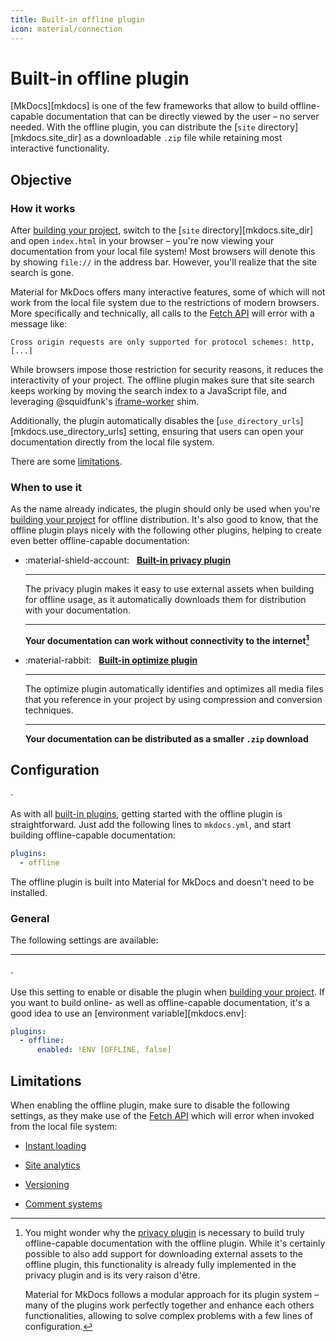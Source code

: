 ```yaml
---
title: Built-in offline plugin
icon: material/connection
---
```



# Built-in offline plugin

[MkDocs][mkdocs] is one of the few frameworks that allow to build offline-capable
documentation that can be directly viewed by the user – no server needed. With
the offline plugin, you can distribute the [`site` directory][mkdocs.site_dir]
as a downloadable `.zip` file while retaining most interactive functionality.

## Objective

### How it works

After [building your project], switch to the [`site` directory][mkdocs.site_dir]
and open `index.html` in your browser – you're now viewing your documentation
from your local file system! Most browsers will denote this by showing `file://`
in the address bar. However, you'll realize that the site search is gone.

Material for MkDocs offers many interactive features, some of which will not
work from the local file system due to the restrictions of modern browsers. More
specifically and technically, all calls to the [Fetch API] will error with a
message like:

```
Cross origin requests are only supported for protocol schemes: http, [...]
```

While browsers impose those restriction for security reasons, it reduces the
interactivity of your project. The offline plugin makes sure that site search
keeps working by moving the search index to a JavaScript file, and leveraging
@squidfunk's [iframe-worker] shim.

Additionally, the plugin automatically disables the
[`use_directory_urls`][mkdocs.use_directory_urls] setting, ensuring that users
can open your documentation directly from the local file system.

There are some [limitations].

  [building your project]: ../creating-your-site.md#building-your-site
  [Fetch API]: https://developer.mozilla.org/en-US/docs/Web/API/Fetch_API
  [iframe-worker]: https://github.com/squidfunk/iframe-worker
  [limitations]: #limitations

### When to use it

As the name already indicates, the plugin should only be used when you're
[building your project] for offline distribution. It's also good to know, that
the offline plugin plays nicely with the following other plugins, helping to
create even better offline-capable documentation:

<div class="grid cards" markdown>

-   :material-shield-account: &nbsp; __[Built-in privacy plugin]__

    ---

    The privacy plugin makes it easy to use external assets when building for
    offline usage, as it automatically downloads them for distribution with
    your documentation.

    ---

    __Your documentation can work without connectivity to the internet[^1]__

-   :material-rabbit: &nbsp; __[Built-in optimize plugin]__

    ---

    The optimize plugin automatically identifies and optimizes all media files
    that you reference in your project by using compression and conversion
    techniques.

    ---

    __Your documentation can be distributed as a smaller `.zip` download__

</div>

  [^1]:
    You might wonder why the [privacy plugin][Built-in privacy plugin] is
    necessary to build truly offline-capable documentation with the offline
    plugin. While it's certainly possible to also add support for downloading
    external assets to the offline plugin, this functionality is already
    fully implemented in the privacy plugin and is its very raison d'être.

    Material for MkDocs follows a modular approach for its plugin system – many
    of the plugins work perfectly together and enhance each others
    functionalities, allowing to solve complex problems with a few lines
    of configuration.

  [Built-in privacy plugin]: privacy.md
  [Built-in optimize plugin]: optimize.md

## Configuration

<!-- md:version 9.0.0 --> ·
<!-- md:flag plugin [offline] (built-in) -->

As with all [built-in plugins], getting started with the offline plugin is
straightforward. Just add the following lines to `mkdocs.yml`, and start
building offline-capable documentation:

``` yaml
plugins:
  - offline
```

The offline plugin is built into Material for MkDocs and doesn't need to be
installed.

  [offline]: offline.md
  [built-in plugins]: index.md

### General

The following settings are available:

---

#### <!-- md:setting config.enabled -->

<!-- md:version 9.0.0 --> ·
<!-- md:default `true` -->

Use this setting to enable or disable the plugin when [building your project].
If you want to build online- as well as offline-capable documentation, it's a
good idea to use an [environment variable][mkdocs.env]:

``` yaml
plugins:
  - offline:
      enabled: !ENV [OFFLINE, false]
```

## Limitations

When enabling the offline plugin, make sure to disable the following settings,
as they make use of the [Fetch API] which will error when invoked from the local
file system:

- [Instant loading]
- [Site analytics]
- [Versioning]
- [Comment systems]

  [Instant loading]: ../setup/setting-up-navigation.md#instant-loading
  [Site analytics]: ../setup/setting-up-site-analytics.md
  [Versioning]: ../setup/setting-up-versioning.md
  [Comment systems]: ../setup/adding-a-comment-system.md
